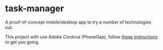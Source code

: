 task-manager
============

A proof-of-concept mobile/desktop app to try a number of technologies out.

This project with use Adobe Cordova (PhoneGap), follow [these instructions](https://github.com/simnova/webdevdocs/wiki/Installing-PhoneGap-and-Android-Studio-on-Windows) to get you going.
